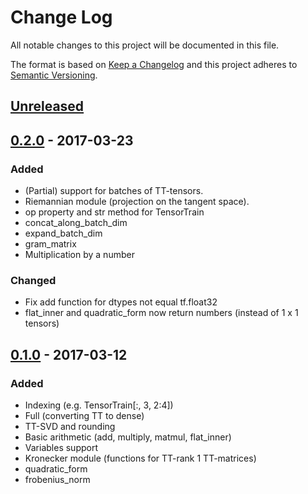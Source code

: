 # Change Log
All notable changes to this project will be documented in this file.

The format is based on [Keep a Changelog](http://keepachangelog.com/)
and this project adheres to [Semantic Versioning](http://semver.org/).

## [Unreleased]

## [0.2.0] - 2017-03-23
### Added
- (Partial) support for batches of TT-tensors.
- Riemannian module (projection on the tangent space).
- op property and str method for TensorTrain
- concat_along_batch_dim
- expand_batch_dim
- gram_matrix
- Multiplication by a number

### Changed
- Fix add function for dtypes not equal tf.float32
- flat_inner and quadratic_form now return numbers (instead of 1 x 1 tensors)

## [0.1.0] - 2017-03-12
### Added
- Indexing (e.g. TensorTrain[:, 3, 2:4])
- Full (converting TT to dense)
- TT-SVD and rounding
- Basic arithmetic (add, multiply, matmul, flat_inner)
- Variables support
- Kronecker module (functions for TT-rank 1 TT-matrices)
- quadratic_form
- frobenius_norm

[Unreleased]: https://github.com/Bihaqo/t3f/compare/master...develop
[0.2.0]: https://github.com/Bihaqo/t3f/compare/0.1.0...0.2.0
[0.1.0]: https://github.com/Bihaqo/t3f/compare/f24409508...0.1.0